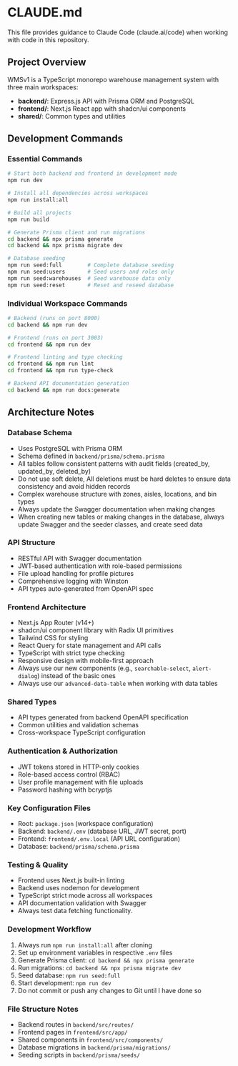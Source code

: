 # CLAUDE.md

This file provides guidance to Claude Code (claude.ai/code) when working with code in this repository.

## Project Overview

WMSv1 is a TypeScript monorepo warehouse management system with three main workspaces:

- **backend/**: Express.js API with Prisma ORM and PostgreSQL
- **frontend/**: Next.js React app with shadcn/ui components
- **shared/**: Common types and utilities

## Development Commands

### Essential Commands
```bash
# Start both backend and frontend in development mode
npm run dev

# Install all dependencies across workspaces
npm run install:all

# Build all projects
npm run build

# Generate Prisma client and run migrations
cd backend && npx prisma generate
cd backend && npx prisma migrate dev

# Database seeding
npm run seed:full        # Complete database seeding
npm run seed:users       # Seed users and roles only
npm run seed:warehouses  # Seed warehouse data only
npm run seed:reset       # Reset and reseed database
```

### Individual Workspace Commands
```bash
# Backend (runs on port 8000)
cd backend && npm run dev

# Frontend (runs on port 3003)
cd frontend && npm run dev

# Frontend linting and type checking
cd frontend && npm run lint
cd frontend && npm run type-check

# Backend API documentation generation
cd backend && npm run docs:generate
```

## Architecture Notes

### Database Schema
- Uses PostgreSQL with Prisma ORM
- Schema defined in `backend/prisma/schema.prisma`
- All tables follow consistent patterns with audit fields (created_by, updated_by, deleted_by)
- Do not use soft delete, All deletions must be hard deletes to ensure data consistency and avoid hidden records
- Complex warehouse structure with zones, aisles, locations, and bin types
- Always update the Swagger documentation when making changes
- When creating new tables or making changes in the database, always update Swagger and the seeder classes, and create seed data

### API Structure
- RESTful API with Swagger documentation
- JWT-based authentication with role-based permissions
- File upload handling for profile pictures
- Comprehensive logging with Winston
- API types auto-generated from OpenAPI spec

### Frontend Architecture
- Next.js App Router (v14+)
- shadcn/ui component library with Radix UI primitives
- Tailwind CSS for styling
- React Query for state management and API calls
- TypeScript with strict type checking
- Responsive design with mobile-first approach
- Always use our new components (e.g., `searchable-select`, `alert-dialog`) instead of the basic ones
- Always use our `advanced-data-table` when working with data tables

### Shared Types
- API types generated from backend OpenAPI specification
- Common utilities and validation schemas
- Cross-workspace TypeScript configuration

### Authentication & Authorization
- JWT tokens stored in HTTP-only cookies
- Role-based access control (RBAC)
- User profile management with file uploads
- Password hashing with bcryptjs

### Key Configuration Files
- Root: `package.json` (workspace configuration)
- Backend: `backend/.env` (database URL, JWT secret, port)
- Frontend: `frontend/.env.local` (API URL configuration)
- Database: `backend/prisma/schema.prisma`

### Testing & Quality
- Frontend uses Next.js built-in linting
- Backend uses nodemon for development
- TypeScript strict mode across all workspaces
- API documentation validation with Swagger
- Always test data fetching functionality.

### Development Workflow
1. Always run `npm run install:all` after cloning
2. Set up environment variables in respective `.env` files
3. Generate Prisma client: `cd backend && npx prisma generate`
4. Run migrations: `cd backend && npx prisma migrate dev`
5. Seed database: `npm run seed:full`
6. Start development: `npm run dev`
7. Do not commit or push any changes to Git until I have done so 

### File Structure Notes
- Backend routes in `backend/src/routes/`
- Frontend pages in `frontend/src/app/`
- Shared components in `frontend/src/components/`
- Database migrations in `backend/prisma/migrations/`
- Seeding scripts in `backend/prisma/seeds/`